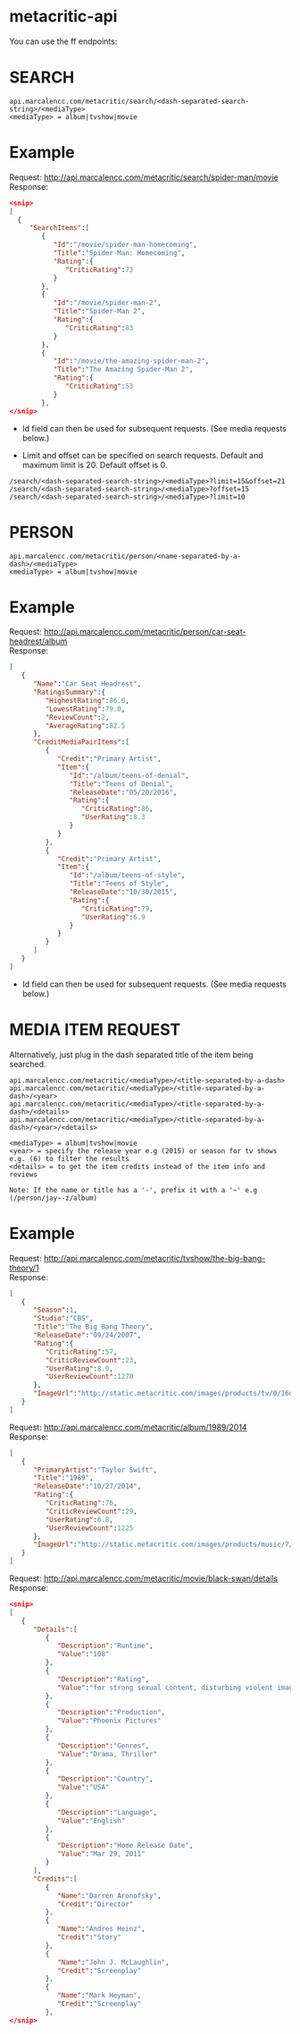 # metacritic-api

You can use the ff endpoints:
# SEARCH
```
api.marcalencc.com/metacritic/search/<dash-separated-search-string>/<mediaType>
<mediaType> = album|tvshow|movie
```
 # Example
 Request: http://api.marcalencc.com/metacritic/search/spider-man/movie<br/>
 Response: 
 ```json
<snip>
[  
   {  
      "SearchItems":[  
         {  
            "Id":"/movie/spider-man-homecoming",
            "Title":"Spider-Man: Homecoming",
            "Rating":{  
               "CriticRating":73
            }
         },
         {  
            "Id":"/movie/spider-man-2",
            "Title":"Spider-Man 2",
            "Rating":{  
               "CriticRating":83
            }
         },
         {  
            "Id":"/movie/the-amazing-spider-man-2",
            "Title":"The Amazing Spider-Man 2",
            "Rating":{  
               "CriticRating":53
            }
         },
</snip>
```
* Id field can then be used for subsequent requests. (See media requests below.)

* Limit and offset can be specified on search requests. Default and maximum limit is 20. Default offset is 0.
```
/search/<dash-separated-search-string>/<mediaType>?limit=15&offset=21
/search/<dash-separated-search-string>/<mediaType>?offset=15
/search/<dash-separated-search-string>/<mediaType>?limit=10
```

# PERSON
```
api.marcalencc.com/metacritic/person/<name-separated-by-a-dash>/<mediaType>
<mediaType> = album|tvshow|movie
```
 # Example
 Request: http://api.marcalencc.com/metacritic/person/car-seat-headrest/album<br/>
 Response: 
```json
[  
   {  
      "Name":"Car Seat Headrest",
      "RatingsSummary":{  
         "HighestRating":86.0,
         "LowestRating":79.0,
         "ReviewCount":2,
         "AverageRating":82.5
      },
      "CreditMediaPairItems":[  
         {  
            "Credit":"Primary Artist",
            "Item":{  
               "Id":"/album/teens-of-denial",
               "Title":"Teens of Denial",
               "ReleaseDate":"05/20/2016",
               "Rating":{  
                  "CriticRating":86,
                  "UserRating":8.3
               }
            }
         },
         {  
            "Credit":"Primary Artist",
            "Item":{  
               "Id":"/album/teens-of-style",
               "Title":"Teens of Style",
               "ReleaseDate":"10/30/2015",
               "Rating":{  
                  "CriticRating":79,
                  "UserRating":6.9
               }
            }
         }
      ]
   }
]
```
* Id field can then be used for subsequent requests. (See media requests below.)

# MEDIA ITEM REQUEST
Alternatively, just plug in the dash separated title of the item being searched.
```
api.marcalencc.com/metacritic/<mediaType>/<title-separated-by-a-dash>
api.marcalencc.com/metacritic/<mediaType>/<title-separated-by-a-dash>/<year>
api.marcalencc.com/metacritic/<mediaType>/<title-separated-by-a-dash>/<details>
api.marcalencc.com/metacritic/<mediaType>/<title-separated-by-a-dash>/<year>/<details>

<mediaType> = album|tvshow|movie
<year> = specify the release year e.g (2015) or season for tv shows e.g. (6) to filter the results
<details> = to get the item credits instead of the item info and reviews

Note: If the name or title has a '-', prefix it with a '~' e.g (/person/jay~-z/album)
```

# Example

Request: http://api.marcalencc.com/metacritic/tvshow/the-big-bang-theory/1<br/>
Response:
```json
[  
   {  
      "Season":1,
      "Studio":"CBS",
      "Title":"The Big Bang Theory",
      "ReleaseDate":"09/24/2007",
      "Rating":{  
         "CriticRating":57,
         "CriticReviewCount":23,
         "UserRating":8.0,
         "UserReviewCount":1270
      },
      "ImageUrl":"http://static.metacritic.com/images/products/tv/0/16d908fb64cd4719701eb83f7c787dce-53.jpg"
   }
]
```

Request: http://api.marcalencc.com/metacritic/album/1989/2014<br/>
Response:
```json
[  
   {  
      "PrimaryArtist":"Taylor Swift",
      "Title":"1989",
      "ReleaseDate":"10/27/2014",
      "Rating":{  
         "CriticRating":76,
         "CriticReviewCount":29,
         "UserRating":6.8,
         "UserReviewCount":1225
      },
      "ImageUrl":"http://static.metacritic.com/images/products/music/7/37d41a1210252e00054ab77139189533-53.jpg"
   }
]
```

Request: http://api.marcalencc.com/metacritic/movie/black-swan/details<br/>
Response:
```json
<snip>
[  
   {  
      "Details":[  
         {  
            "Description":"Runtime",
            "Value":"108"
         },
         {  
            "Description":"Rating",
            "Value":"for strong sexual content, disturbing violent images, language and some drug use"
         },
         {  
            "Description":"Production",
            "Value":"Phoenix Pictures"
         },
         {  
            "Description":"Genres",
            "Value":"Drama, Thriller"
         },
         {  
            "Description":"Country",
            "Value":"USA"
         },
         {  
            "Description":"Language",
            "Value":"English"
         },
         {  
            "Description":"Home Release Date",
            "Value":"Mar 29, 2011"
         }
      ],
      "Credits":[  
         {  
            "Name":"Darren Aronofsky",
            "Credit":"Director"
         },
         {  
            "Name":"Andres Heinz",
            "Credit":"Story"
         },
         {  
            "Name":"John J. McLaughlin",
            "Credit":"Screenplay"
         },
         {  
            "Name":"Mark Heyman",
            "Credit":"Screenplay"
         },
</snip>         
```
